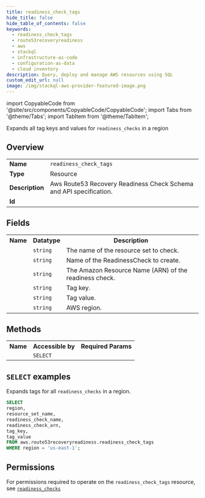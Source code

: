 ```yaml
---
title: readiness_check_tags
hide_title: false
hide_table_of_contents: false
keywords:
  - readiness_check_tags
  - route53recoveryreadiness
  - aws
  - stackql
  - infrastructure-as-code
  - configuration-as-data
  - cloud inventory
description: Query, deploy and manage AWS resources using SQL
custom_edit_url: null
image: /img/stackql-aws-provider-featured-image.png
---
```


import CopyableCode from '@site/src/components/CopyableCode/CopyableCode';
import Tabs from '@theme/Tabs';
import TabItem from '@theme/TabItem';

Expands all tag keys and values for <code>readiness_checks</code> in a region

## Overview
<table>
<tbody>
<tr><td><b>Name</b></td><td><code>readiness_check_tags</code></td></tr>
<tr><td><b>Type</b></td><td>Resource</td></tr>
<tr><td><b>Description</b></td><td>Aws Route53 Recovery Readiness Check Schema and API specification.</td></tr>
<tr><td><b>Id</b></td><td><CopyableCode code="aws.route53recoveryreadiness.readiness_check_tags" /></td></tr>
</tbody>
</table>

## Fields
<table>
<tbody>
<tr><th>Name</th><th>Datatype</th><th>Description</th></tr><tr><td><CopyableCode code="resource_set_name" /></td><td><code>string</code></td><td>The name of the resource set to check.</td></tr>
<tr><td><CopyableCode code="readiness_check_name" /></td><td><code>string</code></td><td>Name of the ReadinessCheck to create.</td></tr>
<tr><td><CopyableCode code="readiness_check_arn" /></td><td><code>string</code></td><td>The Amazon Resource Name (ARN) of the readiness check.</td></tr>
<tr><td><CopyableCode code="tag_key" /></td><td><code>string</code></td><td>Tag key.</td></tr>
<tr><td><CopyableCode code="tag_value" /></td><td><code>string</code></td><td>Tag value.</td></tr>
<tr><td><CopyableCode code="region" /></td><td><code>string</code></td><td>AWS region.</td></tr>
</tbody>
</table>

## Methods

<table>
<tbody>
  <tr>
    <th>Name</th>
    <th>Accessible by</th>
    <th>Required Params</th>
  </tr>
  <tr>
    <td><CopyableCode code="list_resources" /></td>
    <td><code>SELECT</code></td>
    <td><CopyableCode code="region" /></td>
  </tr>
</tbody>
</table>

## `SELECT` examples
Expands tags for all <code>readiness_checks</code> in a region.
```sql
SELECT
region,
resource_set_name,
readiness_check_name,
readiness_check_arn,
tag_key,
tag_value
FROM aws.route53recoveryreadiness.readiness_check_tags
WHERE region = 'us-east-1';
```


## Permissions

For permissions required to operate on the <code>readiness_check_tags</code> resource, see <a href="/services/route53recoveryreadiness/readiness_checks/#permissions"><code>readiness_checks</code></a>

